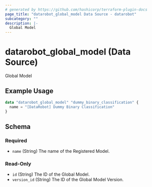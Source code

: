 ```yaml
---
# generated by https://github.com/hashicorp/terraform-plugin-docs
page_title: "datarobot_global_model Data Source - datarobot"
subcategory: ""
description: |-
  Global Model
---
```


# datarobot_global_model (Data Source)

Global Model

## Example Usage

```terraform
data "datarobot_global_model" "dummy_binary_classification" {
  name = "[DataRobot] Dummy Binary Classification"
}
```

<!-- schema generated by tfplugindocs -->
## Schema

### Required

- `name` (String) The name of the Registered Model.

### Read-Only

- `id` (String) The ID of the Global Model.
- `version_id` (String) The ID of the Global Model Version.
